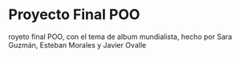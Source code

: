 # Proyecto Final POO
 royeto final POO, con el tema de album mundialista, hecho por Sara Guzmán, Esteban Morales y Javier Ovalle
